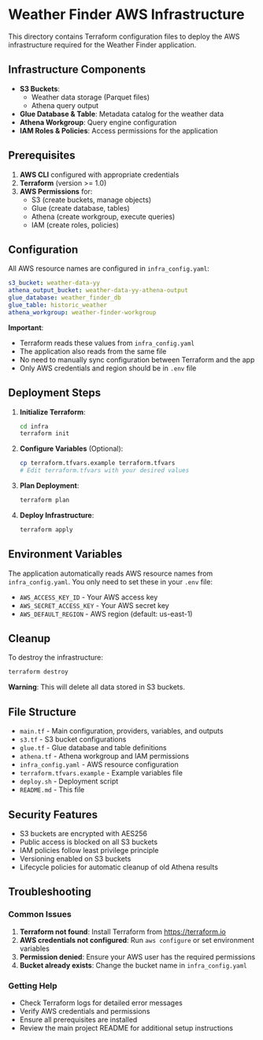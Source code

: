 # Weather Finder AWS Infrastructure

This directory contains Terraform configuration files to deploy the AWS infrastructure required for the Weather Finder application.

## Infrastructure Components

- **S3 Buckets**: 
  - Weather data storage (Parquet files)
  - Athena query output
- **Glue Database & Table**: Metadata catalog for the weather data
- **Athena Workgroup**: Query engine configuration
- **IAM Roles & Policies**: Access permissions for the application

## Prerequisites

1. **AWS CLI** configured with appropriate credentials
2. **Terraform** (version >= 1.0)
3. **AWS Permissions** for:
   - S3 (create buckets, manage objects)
   - Glue (create database, tables)
   - Athena (create workgroup, execute queries)
   - IAM (create roles, policies)

## Configuration

All AWS resource names are configured in `infra_config.yaml`:

```yaml
s3_bucket: weather-data-yy
athena_output_bucket: weather-data-yy-athena-output
glue_database: weather_finder_db
glue_table: historic_weather
athena_workgroup: weather-finder-workgroup
```

**Important**: 
- Terraform reads these values from `infra_config.yaml`
- The application also reads from the same file
- No need to manually sync configuration between Terraform and the app
- Only AWS credentials and region should be in `.env` file

## Deployment Steps

1. **Initialize Terraform**:
   ```bash
   cd infra
   terraform init
   ```

2. **Configure Variables** (Optional):
   ```bash
   cp terraform.tfvars.example terraform.tfvars
   # Edit terraform.tfvars with your desired values
   ```

3. **Plan Deployment**:
   ```bash
   terraform plan
   ```

4. **Deploy Infrastructure**:
   ```bash
   terraform apply
   ```

## Environment Variables

The application automatically reads AWS resource names from `infra_config.yaml`. You only need to set these in your `.env` file:

- `AWS_ACCESS_KEY_ID` - Your AWS access key
- `AWS_SECRET_ACCESS_KEY` - Your AWS secret key  
- `AWS_DEFAULT_REGION` - AWS region (default: us-east-1)

## Cleanup

To destroy the infrastructure:

```bash
terraform destroy
```

**Warning**: This will delete all data stored in S3 buckets.

## File Structure

- `main.tf` - Main configuration, providers, variables, and outputs
- `s3.tf` - S3 bucket configurations
- `glue.tf` - Glue database and table definitions
- `athena.tf` - Athena workgroup and IAM permissions
- `infra_config.yaml` - AWS resource configuration
- `terraform.tfvars.example` - Example variables file
- `deploy.sh` - Deployment script
- `README.md` - This file

## Security Features

- S3 buckets are encrypted with AES256
- Public access is blocked on all S3 buckets
- IAM policies follow least privilege principle
- Versioning enabled on S3 buckets
- Lifecycle policies for automatic cleanup of old Athena results

## Troubleshooting

### Common Issues

1. **Terraform not found**: Install Terraform from https://terraform.io
2. **AWS credentials not configured**: Run `aws configure` or set environment variables
3. **Permission denied**: Ensure your AWS user has the required permissions
4. **Bucket already exists**: Change the bucket name in `infra_config.yaml`

### Getting Help

- Check Terraform logs for detailed error messages
- Verify AWS credentials and permissions
- Ensure all prerequisites are installed
- Review the main project README for additional setup instructions 